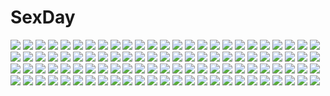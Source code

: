 # SexDay
![](https://konachan.com/image/e346addc68d78b772ba4f4da255ac0e7/Konachan.com%20-%20111325%20breasts%20chain%20cleavage%20original%20ryuuri_susuki%20tagme.jpg)
![](https://konachan.com/jpeg/4dff9206708de6980693c0b19ac1b5be/Konachan.com%20-%20138948%20censored%20fault%20fingering%20game_cg%20long_hair%20masturbation%20panties%20pantyhose%20purple_hair%20pussy_juice%20school_uniform%20skirt%20skirt_lift%20taka_tony%20underwear.jpg)
![](https://konachan.com/image/848dca17d9374d278a76ca68d9853afc/Konachan.com%20-%2033247%20ciel%20shingetsutan_tsukihime.jpg)
![](https://konachan.com/image/91a09e9ef4d87560f3499e81439aa3b9/Konachan.com%20-%2039784%20bikini%20joshikousei_girl%27s-high%20pink%20swimsuit.jpg)
![](https://konachan.com/image/16129b5f45ca3977ac38c9692315e896/Konachan.com%20-%20162681%203d%20original%20scenic%20sky%20stars%20tree%20water%20y-k.jpg)
![](https://konachan.com/image/02c50b942cd0d23f24697548c857c24a/Konachan.com%20-%2071671%20brown_hair%20clannad%20dress%20illusionary_girl%20long_hair%20summer_dress.jpg)
![](https://konachan.com/image/d32d0cd76a7401f6f78d7eeeb2b75e00/Konachan.com%20-%20283721%20aliasing%20blush%20braids%20breasts%20brown_hair%20cleavage%20jewel_%28the_black_canvas%29%20long_hair%20original%20ponytail%20skirt%20wet%20yellow_eyes.jpg)
![](https://konachan.com/image/120cd5295f753276f308fac08d4a7208/Konachan.com%20-%20261655%20ass%20blush%20breasts%20ctrlz77%20flowers%20girls_frontline%20gloves%20gun%20long_hair%20panties%20pantyhose%20purple_hair%20red_eyes%20torn_clothes%20underwear%20weapon.jpg)
![](https://konachan.com/image/e5cd72bbbdbe23e415367b0469f6597f/Konachan.com%20-%20176044%20amaimon%20ao_no_exorcist%20glasses%20hat%20iwakamu%20kamiki_izumo%20okumura_rin%20okumura_yukio%20shima_renzou%20short_hair%20shorts%20suguro_ryuji%20thighhighs%20tie.jpg)
![](https://konachan.com/jpeg/c7aaf884ac97385f7de4dbf75031a62a/Konachan.com%20-%20220745%20ass%20black_hair%20bloomers%20dark_skin%20game_cg%20gentle_sasakia%20gym_uniform%20kansen_clipping_chronicle%20kiyohara_lili%20long_hair%20wet%20wristwear.jpg)
![](https://konachan.com/image/cf47450b652eabc5c8a67f1741ea4162/Konachan.com%20-%2093576%20izayoi_sakuya%20red_eyes%20skirt%20tagme%20thighhighs%20third-party_edit%20touhou.jpg)
![](https://konachan.com/image/645978be728186de3df56ee869113e06/Konachan.com%20-%20297339%20black_eyes%20building%20city%20clouds%20hat%20katou_megumi%20plumw%20saenai_heroine_no_sodatekata%20short_hair%20skirt%20sky%20sunset.jpg)
![](https://konachan.com/image/e23e597b886adaed3f85b03d75d4e77c/Konachan.com%20-%20249196%20animal%20fish%20flowers%20green_eyes%20green_hair%20hatsune_miku%20long_hair%20saberiii%20tattoo%20twintails%20vocaloid.jpg)
![](https://konachan.com/jpeg/2ae3e24adef83a7e11252214532c35fe/Konachan.com%20-%2037356%20mahou_sensei_negima%20shiina_sakurako.jpg)
![](https://konachan.com/jpeg/edce819c9c9dd183635a1b54fbfd5f08/Konachan.com%20-%20155121%20bikini%20blush%20breasts%20cleavage%20clochette%20game_cg%20kugayama_konoka%20long_hair%20prism_recollection%20shintaro%20swimsuit%20water%20wet.jpg)
![](https://konachan.com/jpeg/484dd7a5103b0c84cd1d45325e6adb07/Konachan.com%20-%20306467%20animal_ears%20bed%20bunnygirl%20catgirl%20elbow_gloves%20fast-runner-2024%20gloves%20leotard%20orange_eyes%20original%20ponytail%20sideboob%20tail%20thighhighs%20tiffy%20watermark.jpg)
![](https://konachan.com/image/8160587b73bbd8d3e20461b81dda2eda/Konachan.com%20-%20203413%20fire%20flowers%20green_hair%20kazami_yuuka%20red_eyes%20seeker%20short_hair%20skirt%20touhou.jpg)
![](https://konachan.com/image/4d7a8da34f0ff92c53e3d5d30f906419/Konachan.com%20-%20172930%20brown_hair%20clochette%20logo%20oshiki_hitoshi%20sakigake_generation%20school_uniform%20shikishima_natsume%20thighhighs.jpg)
![](https://konachan.com/image/d2dc4df64301ab13df4dfc37df25a994/Konachan.com%20-%2041171%20clouds%20original%20sky%20swimsuit%20touto_seiro.jpg)
![](https://konachan.com/image/99b974c04c54fd88c3836ce12360896c/Konachan.com%20-%2088085%20black_hair%20butterfly%20flowers%20headphones%20japanese_clothes%20long_hair%20mio_%28yumehikou%29%20nagone_mako%20red_eyes%20thighhighs%20utau%20yukata.jpg)
![](https://konachan.com/image/67c4d52183ff7f6ca6368956e205ea26/Konachan.com%20-%20284838%20building%20granblue_fantasy%20group%20male%20swd3e2%20tagme_%28character%29%20watermark%20weapon.jpg)
![](https://konachan.com/image/6eb7dc5220048dc165f4cf28396a694c/Konachan.com%20-%2028449%20animal_ears%20bed%20bra%20foxgirl%20kanokon%20long_hair%20minamoto_chizuru%20panties%20purple_eyes%20purple_hair%20tail%20takami_akio%20underwear.jpg)
![](https://konachan.com/image/a675a20e8d913b438404fc43e471ca99/Konachan.com%20-%20131855%20hamamura%20tagme%20wings.jpg)
![](https://konachan.com/jpeg/75eccb85237bbb871ed098c297a71eb9/Konachan.com%20-%20209865%20chibi%20hinako_michiru%20kodomo_no_asobi%20logo%20lump_of_sugar%20nanaroba_hana%20school_uniform%20skirt%20twintails.jpg)
![](https://konachan.com/image/bfc11a4e32c6f9377d9140e27830d766/Konachan.com%20-%20229913%20animal_ears%20bell%20bow%20brown_eyes%20brown_hair%20catboy%20catgirl%20kneehighs%20long_hair%20male%20natsume_rin%20ne-on%20ponytail%20short_hair%20suit%20tail%20tie%20wink.jpg)
![](https://konachan.com/image/b0a8201d903df768caea9afbcce85def/Konachan.com%20-%20192210%202girls%20black_hair%20blue_eyes%20book%20drink%20glasses%20jojofon%20long_hair%20original%20red_eyes%20school_uniform%20short_hair%20skirt%20thighhighs%20wink%20wristwear.jpg)
![](https://konachan.com/image/71911917f04108aa405adfc9fc11c204/Konachan.com%20-%2015949%20naruto%20yuuhi_kurenai.jpg)
![](https://konachan.com/image/aaf0fc8766b676afb1d7b176f752f95a/Konachan.com%20-%20300212%20animal_ears%20barefoot%20bicolored_eyes%20bikini%20blush%20fang%20hoodie%20original%20sazaki_ichiri%20swimsuit%20tail%20underwater%20water.jpg)
![](https://konachan.com/image/e0ee1a7d674ca126caffc9e655d4dc0a/Konachan.com%20-%20158252%20gom_jabbar%20original%20scenic%20train.jpg)
![](https://konachan.com/image/8ea9c8f861171e593980915974e0ed60/Konachan.com%20-%20240488%20blonde_hair%20blush%20breasts%20censored%20handjob%20long_hair%20male%20nipples%20nude%20penis%20pokachu%20watermark%20yellow_eyes.jpg)
![](https://konachan.com/image/c975606309129986a60a6e47011ab9e6/Konachan.com%20-%2034468%20shakugan_no_shana%20shana.jpg)
![](https://konachan.com/jpeg/b7e1ace6eef1b3f55e1915005702127b/Konachan.com%20-%20286210%20aqua_eyes%20blonde_hair%20blush%20braids%20choker%20cropped%20dress%20elbow_gloves%20gloves%20headdress%20loli%20long_hair%20original%20piyodera_mucha%20skirt_lift%20waifu2x.jpg)
![](https://konachan.com/image/39faab9b512ea4406fbede9b2491ab90/Konachan.com%20-%2016755%20all_male%20death_note%20male%20yagami_light.jpg)
![](https://konachan.com/jpeg/f992285d9b1cbf8bf05d45e32b2346cc/Konachan.com%20-%20195211%20breasts%20cleavage%20dress%20long_hair%20original%20pantyhose%20red_eyes%20sword%20tennouji_mamichi%20weapon.jpg)
![](https://konachan.com/image/9818664df303cfe4d13e0d9f54a24433/Konachan.com%20-%20251892%20all_male%20aqua_hair%20book%20brown_eyes%20hoodie%20long_hair%20male%20necklace%20original%20sorairo_tsukiiro%20wristwear.jpg)
![](https://konachan.com/image/523ccf3b27ed4169c3ec3a1b39d21294/Konachan.com%20-%20128082%20blonde_hair%20breasts%20cleavage%20long_hair%20rufina_wyndaria%20shining_hearts%20tagme%20taka_tony%20white.jpg)
![](https://konachan.com/jpeg/df2fb2b81b116c4b319f48332b610a0a/Konachan.com%20-%20304586%20elbow_gloves%20fate_grand_order%20fate_%28series%29%20flowers%20gloves%20green_hair%20horns%20long_hair%20morizono_shiki%20swimsuit%20water%20yellow_eyes.jpg)
![](https://konachan.com/jpeg/c0c03f25b240707e1c74ab244a2186a2/Konachan.com%20-%20268266%20animal%20brown_hair%20bulbasaur%20grass%20gray_eyes%20komimiyako%20leaf_%28pokemon%29%20long_hair%20panties%20pokemon%20primeape%20skirt%20sky%20underwear.jpg)
![](https://konachan.com/image/4f7bcf5e7259f39dd15df40e5c3b99f3/Konachan.com%20-%2054928%20blair%20maka_albarn%20soul_eater.jpg)
![](https://konachan.com/jpeg/e3387e42d71884730a03f14b25b1ff52/Konachan.com%20-%20176542%20kantoku%20long_hair%20miyaguchi_hiromi%20original%20red_eyes%20signed%20thighhighs%20third-party_edit.jpg)
![](https://konachan.com/jpeg/d6c477ebdebc7ce53a8b70560ba1e139/Konachan.com%20-%20193087%20blush%20breast_grab%20breasts%20brown_hair%20censored%20cube%20game_cg%20kantoku%20koi_suru_kanojo_no_bukiyou_na_butai%20nipples%20nude%20pussy%20shower%20togawa_mayuu%20wet.jpg)
![](https://konachan.com/image/e14c410062ef38b848e87e76a29100de/Konachan.com%20-%20201829%20breasts%20choker%20cleavage%20cropped%20glasses%20green_eyes%20green_hair%20nababa%20no_bra%20original%20wristwear.jpg)
![](https://konachan.com/jpeg/fbb8aaf5f3366628e999ea117a063eea/Konachan.com%20-%20280237%20animal%20brown_hair%20cape%20card_captor_sakura%20clamp%20dress%20gloves%20green_eyes%20hat%20kero%20kinomoto_sakura%20male%20moon%20scan%20short_hair%20wand%20wings%20yue.jpg)
![](https://konachan.com/image/e20cbed0415095f16a107d07b6f1cdbc/Konachan.com%20-%2030689%20alice_parade%20emudori%20hitorimeno_alice%20inemuri_yamane%20joousama_lavinia%20kimagure_neko%20loli%20odoodo_funny%20shirousagi_silk%20unisonshift%20usagi_luna_hatsujou.jpg)
![](https://konachan.com/image/86bbda7a6d8faa40664aace3395f4615/Konachan.com%20-%2038078%20fate_testarossa%20mahou_shoujo_lyrical_nanoha%20mahou_shoujo_lyrical_nanoha_strikers%20nude%20takamachi_nanoha%20yuri.jpg)
![](https://konachan.com/jpeg/fbf5cf6f718e08aa690f98dd4872f386/Konachan.com%20-%20145644%20black_hair%20breasts%20cleavage%20long_hair%20miko_92%20navel%20no_bra%20open_shirt%20original%20school_uniform%20thighhighs%20white.jpg)
![](https://konachan.com/image/eadfff52cd74e6d5d27bd6371495b881/Konachan.com%20-%20178957%2060mai%20dress%20flowers%20green_eyes%20green_hair%20hat%20komeiji_koishi%20ribbons%20rose%20touhou.jpg)
![](https://konachan.com/jpeg/fb7b701596dee9177d8384c41d84f2c6/Konachan.com%20-%20254277%20black_hair%20blush%20breast_grab%20breasts%20censored%20danua%20game_cg%20gloves%20horns%20long_hair%20nipples%20paizuri%20penis%20pointed_ears%20red_eyes%20splush_wave%20wet%20youta.jpg)
![](https://konachan.com/jpeg/f3f05237fc029f1775e5ab87e8fb6d27/Konachan.com%20-%20181245%20anus%20blue_eyes%20bow%20breasts%20game_cg%20kisaki_mio%20komori_kei%20nipples%20pink_hair%20pussy%20pussy_juice%20ricotta%20shirt_lift%20short_hair%20skirt%20skirt_lift%20uncensored.jpg)
![](https://konachan.com/image/09a9c6c0c78a1f92e15704e4a51e9dd5/Konachan.com%20-%20193596%20blonde_hair%20breasts%20cleavage%20jeminl%20long_hair%20orange_eyes%20ribbons%20touhou%20yakumo_yukari.jpg)
![](https://konachan.com/image/4f5eb485369dbca12ce31362372601d3/Konachan.com%20-%20123906%20blonde_hair%20drink%20tsurugi_hagane.jpg)
![](https://konachan.com/image/d10f66385409d3b102e4e033ef2f88bc/Konachan.com%20-%2033071%202girls%20alice_margatroid%20green_eyes%20hat%20kirisame_marisa%20mage%20purple_hair%20ribbons%20short_hair%20touhou%20witch.jpg)
![](https://konachan.com/image/4dcbe6eda97d1a94d9f4ebc8cd3ef775/Konachan.com%20-%2059614%20air%20chibi%20clannad%20furukawa_nagisa%20kamikita_komari%20kamio_misuzu%20kanon%20key%20little_busters%21%20natsume_rin%20tsukimiya_ayu.jpg)
![](https://konachan.com/jpeg/d9ea8a76babc56efda35b71bb8c76fe5/Konachan.com%20-%20121903%20black_hair%20game_cg%20haruka_natsuki%20kangasa_ume%20nude%20short_hair%20yellow_eyes%20yurikago_kara_tenshi_made.jpg)
![](https://konachan.com/jpeg/8bc16b333814640b6cd448f2233501d9/Konachan.com%20-%20235704%20abe_nana%20aiba_yumi%20chibi%20haikimono%20honda_mio%20hori_yuuko%20idolmaster%20kamiya_nao%20satou_shin%20shibuya_rin%20tada_riina%20yamato_aki%20yusa_kozue%20yuuki_haru.jpg)
![](https://konachan.com/image/05c86e6cbbcaca97e09e521a8e353f80/Konachan.com%20-%20164697%20black_hair%20choker%20dress%20gokou_ruri%20long_hair%20mushi024%20ore_no_imouto_ga_konna_ni_kawaii_wake_ga_nai%20petals%20red_eyes%20see_through%20tears%20thighhighs.jpg)
![](https://konachan.com/image/4d72b8c10dfc21b8458a256116a77241/Konachan.com%20-%20138527%20chachi_%28azuzu%29%20doll%20flandre_scarlet%20paper%20touhou%20vampire.jpg)
![](https://konachan.com/image/8c7447ced97899d34b3527d9be9e13cf/Konachan.com%20-%2018887%20louise_fran%C3%A7oise_le_blanc_de_la_valli%C3%A8re%20zero_no_tsukaima.jpg)
![](https://konachan.com/jpeg/d4087003d13822781371dc5ddd0eae07/Konachan.com%20-%20263112%20brown_eyes%20dragon%20loli%20necklace%20nightmare-kck%20ofuda%20original%20red_hair%20short_hair.jpg)
![](https://konachan.com/image/ca68df24072e8cb411aeb5401244954f/Konachan.com%20-%20280276%20animal%20black_hair%20blue_eyes%20braids%20brown_hair%20camera%20chinese_clothes%20chinese_dress%20clamp%20gradient%20green_eyes%20kero%20long_hair%20scan%20short_hair%20twintails.jpg)
![](https://konachan.com/jpeg/6dd4faf4f1de26afe9869c9388be112f/Konachan.com%20-%20180484%20chain%20dress%20green_hair%20mermaid%20short_hair%20sooru0720%20touhou%20wakasagihime%20wings.jpg)
![](https://konachan.com/image/d9f14ea47db65006456440ea76a49396/Konachan.com%20-%20287965%20ass%20black_hair%20jpeg_artifacts%20neko_neko_koneko%20original%20pink_eyes%20pool%20short_hair%20swimsuit%20water%20wet.jpg)
![](https://konachan.com/image/3d0d3de719df3ce111961abf159ba1a8/Konachan.com%20-%2095777%20brown_eyes%20brown_hair%20maid%20tagme%20thighhighs.jpg)
![](https://konachan.com/image/15bbbf2a81b279287d8d5f5a1b590a21/Konachan.com%20-%2051898%20aisaka_taiga%20kawashima_ami%20kushieda_minori%20toradora.jpg)
![](https://konachan.com/image/8884257132a13e66f7146d1a3322c72a/Konachan.com%20-%20274888%20blood%20brown_hair%20original%20pantyhose%20red_eyes%20ribbons%20school_uniform%20short_hair%20skirt%20tsunekichi.jpg)
![](https://konachan.com/jpeg/81d237d44da39be4c52c3ae3dd1ad0d2/Konachan.com%20-%20271137%20last_c%20original%20signed.jpg)
![](https://konachan.com/image/f9785a94be0815285a94078a574af847/Konachan.com%20-%2046685%20ishihara_masumi%20ragnarok_online.jpg)
![](https://konachan.com/image/df29b8fb3d0e85beda0d2d6c69ce50cf/Konachan.com%20-%20237542%20cropped%20kunikida_hanamaru%20love_live%21_school_idol_project%20love_live%21_sunshine%21%21%20papi_%28papiron100%29.jpg)
![](https://konachan.com/image/e1d0cd662494e48aa88df3d580475a1e/Konachan.com%20-%20104888%20elina%20queen%27s_blade%20reina.jpg)
![](https://konachan.com/jpeg/ad838e4896e2d66fdfcc6b54a376e387/Konachan.com%20-%20282381%20albatross_koukairoku%20b_lack_box%20cameltoe%20hat%20kuro_%28albatross_koukairoku%29%20loli%20long_hair%20pink%20red_eyes%20spread_legs%20torn_clothes%20uniform%20white_hair.jpg)
![](https://konachan.com/jpeg/5b2cd537352e89e31319b3acfb9b446e/Konachan.com%20-%2057950%20close%20sayonara_zetsubou_sensei%20tsunetsuki_matoi%20vector.jpg)
![](https://konachan.com/image/1d95b8ecb6e6a8541c5665ce6c0555f9/Konachan.com%20-%20223924%20animal%20blonde_hair%20blue_eyes%20blush%20breasts%20cat%20cleavage%20dress%20drink%20gray_hair%20green_eyes%20group%20long_hair%20red_hair%20short_hair%20stars%20twintails%20uniform.jpg)
![](https://konachan.com/image/c4505461a4a2c34d1d513c9f171910e6/Konachan.com%20-%20108529%20breasts%20nipples%20nora_higuma%20original%20panties%20skirt%20skirt_lift%20tie%20topless%20twintails%20underwear.jpg)
![](https://konachan.com/jpeg/835e11158b268abb295d9ea5c276bcb8/Konachan.com%20-%20298880%20animal_ears%20ass%20bed%20blonde_hair%20brown_eyes%20bunny_ears%20bunnygirl%20granblue_fantasy%20headband%20milli_little%20panties%20signed%20tail%20underwear%20wristwear.jpg)
![](https://konachan.com/image/4a20dbb67d97083333fc2c9803d15c10/Konachan.com%20-%2058479%20clannad%20furukawa_nagisa%20ichinose_kotomi%20vector.jpg)
![](https://konachan.com/image/f6f21c629e9a97f61cf6b04067bdfa6d/Konachan.com%20-%2038846%20gouen_no_soleil%20rokushiki_ouka%20skyfish.jpg)
![](https://konachan.com/image/40f680693ede50ed2f1e799466d92846/Konachan.com%20-%20132549%20blonde_hair%20blush%20breasts%20gibuchoko%20hat%20long_hair%20nipples%20purple_eyes%20touhou%20yakumo_yukari.jpg)
![](https://konachan.com/image/ff9a86d204e8ba24b56fdf8acf2af8ca/Konachan.com%20-%20141987%20animal_ears%20catgirl%20collar%20jpeg_artifacts%20nadia_fortune%20scar%20skullgirls%20tail%20underboob.jpg)
![](https://konachan.com/image/e07f6693ecf5ec7339b3d4ee4f2aef79/Konachan.com%20-%20222124%202girls%20anthropomorphism%20brown_eyes%20brown_hair%20hyuuga_%28kancolle%29%20ise_%28kancolle%29%20kantai_collection%20kneehighs%20megumu%20skirt%20socks.jpg)
![](https://konachan.com/image/d5781e66f671a59c373c2fafa44dc171/Konachan.com%20-%2072522%20blue%20headphones%20kurobuta_gekkan%20nosebleed%20original%20tagme%20water.jpg)
![](https://konachan.com/image/1f89f095835301cea5be31a2bc42d481/Konachan.com%20-%20144524%20black%20dark%20forest%20monochrome%20mystia_lorelei%20silhouette%20touhou%20tree%20wings%20yoshioka_yoshiko.jpg)
![](https://konachan.com/image/b75b10cb1e9688256e574a089e4efec2/Konachan.com%20-%20234055%20blindfold%20breasts%20building%20city%20dress%20elbow_gloves%20gloves%20gray_hair%20jpeg_artifacts%20nguyen_uy_vu%20petals%20robot%20short_hair%20sword%20thighhighs%20weapon.jpg)
![](https://konachan.com/jpeg/51b3f504eeb6b706b4091570ce3e23a4/Konachan.com%20-%2067592%20blonde_hair%20blue_eyes%20close%20seitokai_no_ichizon%20shiina_mafuyu%20transparent%20vector.jpg)
![](https://konachan.com/image/1630edd2f3861b3aabd0ceea057dce01/Konachan.com%20-%20131982%20crying%20mahou_shoujo_madoka_magica%20sakura_kyouko.jpg)
![](https://konachan.com/image/92fac910a697364e400354a144ff8fc8/Konachan.com%20-%2075236%20green_hair%20nana_katagiri%20niiduma_kapriccho%21.jpg)
![](https://konachan.com/jpeg/9d7b9641ce5a26f7185f2e0ad3a756f1/Konachan.com%20-%20148623%20ensemble_%28company%29%20kimishima_ao%20maid%20nekonishi_akie%20otome_ga_tsumugu_koi_no_canvas%20thighhighs%20wand%20wink.jpg)
![](https://konachan.com/jpeg/db9af4f39ef3dd82fd18baad158c1587/Konachan.com%20-%20197998%20black_hair%20bow%20dress%20group%20kneehighs%20loli%20long_hair%20red_eyes%20reiuji_utsuho%20skirt%20tagme_%28artist%29%20touhou%20wings.jpg)
![](https://konachan.com/jpeg/45330a858c680aa5c6dad379cf0ae652/Konachan.com%20-%20136494%20game_cg%20minori%20supipara.jpg)
![](https://konachan.com/jpeg/4dafc726c09bf3195a5f59c2921da2f5/Konachan.com%20-%20130560%20flowers%20gumi%20komine%20original%20skirt%20thighhighs%20vocaloid.jpg)
![](https://konachan.com/image/788029b9712ec51243a64833ee3fde35/Konachan.com%20-%20200363%20bed%20breasts%20gloves%20mirror%20nipples%20original%20panties%20pink_hair%20popobobo%20reflection%20thighhighs%20underwear.jpg)
![](https://konachan.com/image/c90da501ec56ebdb835e3c715776f0af/Konachan.com%20-%2014958%20haruno_sakura%20male%20naruto%20uchiha_sasuke%20uzumaki_naruto.jpg)
![](https://konachan.com/image/56b92d0b5b105f0975789c37c6b5c7f3/Konachan.com%20-%20207287%20blonde_hair%20blush%20clownpiece%20fairy%20hat%20long_hair%20morokoshi_%28tekku%29%20pantyhose%20purple_eyes%20space%20touhou%20wings.jpg)
![](https://konachan.com/image/b63ef13a185679dc55328d6859d54d96/Konachan.com%20-%2083349%20black_hair%20blue_eyes%20blue_hair%20boots%20cape%20gloves%20long_hair%20male%20night%20ninja%20original%20ponytail%20ribbons%20short_hair%20sky%20sword%20thighhighs%20weapon.jpg)
![](https://konachan.com/jpeg/2ae8349ad563b3e658c2d13de9ee760e/Konachan.com%20-%2098326%20brown_eyes%20brown_hair%20censored%20game_cg%20green_hair%20long_hair%20nopan%20penis%20purple_eyes%20purple_hair%20red_eyes%20school_uniform%20short_hair%20thighhighs.jpg)
![](https://konachan.com/image/536548d5191d29c5bfaf7c7a0d0289e6/Konachan.com%20-%2049481%20kagamine_rin%20tamura_hiro%20vocaloid.jpg)
![](https://konachan.com/jpeg/72626cbfa8c4da65a06426a93804c895/Konachan.com%20-%20252533%20black_hair%20bow%20glasses%20horikita_manabu%20male%20paper%20pink_eyes%20purple_hair%20scan%20school_uniform%20short_hair%20skirt%20tachibana_akane%20tomose_shunsaku.jpg)
![](https://konachan.com/jpeg/00b5b829f9cafd3339e5b75de81f6ee0/Konachan.com%20-%20189298%20breasts%20cleavage%20da_capo%20long_hair%20nude%20red_hair%20shirakawa_kotori%20tagme_%28artist%29.jpg)
![](https://konachan.com/image/db5a3a3ba2bb97c950e07a0d6ceed4f1/Konachan.com%20-%2056649%20bakemonogatari%20monogatari_%28series%29%20senjougahara_hitagi%20thighhighs.jpg)
![](https://konachan.com/image/97523fb9eef6ff194bc6b5d48d24b291/Konachan.com%20-%20164148%20animal%20book%20cat%20fairy%20hat%20hong_yun_ji%20loli%20original%20pointed_ears%20socks%20white_hair%20witch_hat.jpg)
![](https://konachan.com/jpeg/768b457dd47de0c494efa013fdf8b9e1/Konachan.com%20-%2032984%20glasses%20katagiri_himeko%20nude%20pani_poni_dash%20tachibana_rei.jpg)

